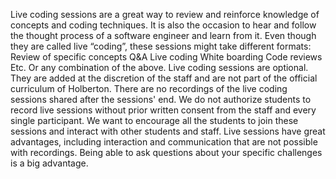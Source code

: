 Live coding sessions are a great way to review and reinforce knowledge of concepts and coding techniques. It is also the occasion to hear and follow the thought process of a software engineer and learn from it.
Even though they are called live “coding”, these sessions might take different formats:
Review of specific concepts
Q&A
Live coding
White boarding
Code reviews
Etc.
Or any combination of the above.
Live coding sessions are optional. They are added at the discretion of the staff and are not part of the official curriculum of Holberton.
There are no recordings of the live coding sessions shared after the sessions' end. We do not authorize students to record live sessions without prior written consent from the staff and every single participant.
We want to encourage all the students to join these sessions and interact with other students and staff. Live sessions have great advantages, including interaction and communication that are not possible with recordings. Being able to ask questions about your specific challenges is a big advantage.